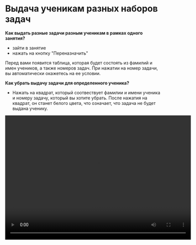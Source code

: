 # Выдача ученикам разных наборов задач

**Как выдать разные задачи разным ученикам в рамках одного занятия?**

- зайти в занятие
- нажать на кнопку "Переназначить"

Перед вами появится таблица, которая будет состоять из фамилий и имен учеников, а также номеров задач. При нажатии на номер задачи, вы автоматически окажетесь на ее условии. 

**Как убрать выдачу задачи для определенного ученика?**

- Нажать на квадрат, который соотвествует фамилии и имени ученика и номеру задачу, который вы хотите убрать. После нажатия на квадрат, он станет белого цвета, что означает, что задача не будет выдана ученику.

<video width="600" height="400" controls=true src="https://s3-eu-west-1.amazonaws.com/edu-prod/video/help_videos/9.mp4" type="video/mp4" />